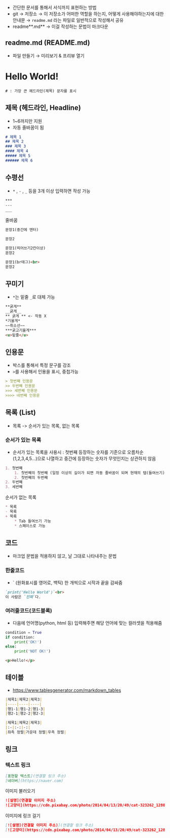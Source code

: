 - 간단한 문서를 통해서 서식까지 표현하는 방법
- git → 저장소 → 이 저장소가 어떠한 역할을 하는지, 어떻게 사용해야하는지에 대한 안내문 → `readme.md` 라는 파일로 일반적으로 작성해서 공유
- readme**.md** → 이걸 작성하는 문법이 마크다운

## readme.md (README.md)

- 파일 만들기 → 미리보기 & 프리뷰 열기


# Hello World!
`# : 가장 큰 헤드라인(제목) 문자를 표시`

## 제목 (헤드라인, Headline)

- 1~6까지만 지원
- 자동 줄바꿈이 됨
```markdown
# 제목 1
## 제목 2
### 제목 3
#### 제목 4
##### 제목 5
###### 제목 6
```

## 수평선

- `*` , `-` , `_` 등을 3개 이상 입력하면 작성 가능
```markdown
***
---
___
```

줄바꿈
```markdown
문장1(중간에 엔터)

문장2

문장1(띄어쓰기2칸이상)  
문장2

문장1(br태그)<br>
문장2
```

## 꾸미기

- `*`는 밑줄 `_`로 대체 가능
```markdown
**굵게**
__굵게__
** 굵게 ** <- 작동 X
*기울게*
~~취소선~~
***굵고기울게***
<u>밑줄</u>
```

## 인용문

- 박스를 통해서 특정 문구를 강조
- `>`를 사용해서 인용을 표시, 중첩가능

```markdown
> 첫번째 인용문
>> 두번째 인용문
>>> 세번째 인용문
>>>> 네번째 인용문
```

## 목록 (List)

- 목록 -> 순서가 있는 목록, 없는 목록

### 순서가 있는 목록

- 순서가 있는 목록을 사용시 : 첫번째 등장하는 숫자를 기준으로 오름차순(1,2,3,4,5...)으로 나열하고 중간에 등장하는 숫자가 무엇인지는 상관하지 않음

```markdown
1. 첫번째
    1. 첫번째의 첫번째 (일정 이상의 길이가 되면 자동 줄바꿈이 되며 현재의 탭(들여쓰기) 정도를 유지)
    2. 첫번째의 두번째
2. 두번째
3. 세번째
```
순서가 없는 목록
```markdown
* 목록
- 목록
+ 목록
    * Tab 들여쓰기 가능
    * 스페이스로 가능
```

## **코드**

- 마크업 문법을 적용하지 않고, 날 그대로 나타내주는 문법

### 한줄코드

- ` (원화표시를 영어로, 백틱) 한 개씩으로 시작과 끝을 감싸줌
```markdown
`print('Hello World')`<br>
이 사람은 `진짜`다.
```
### **여러줄코드(코드블록)**

- 다음에 언어명(python, html 등) 입력해주면 해당 언어에 맞는 컬러셋을 적용해줌

```python
condition = True
if condition:
    print('OK!')
else:
    print('NOT OK!')
```

```html
<p>Hello!</p>
```



## **테이블**

- https://www.tablesgenerator.com/markdown_tables


```markdown
|제목1|제목2|제목3|
|----|----|----|
|행1-1|행1-2|행1-3|
|행2-1|행2-2|행2-3|

|제목1|제목2|제목3|
|:-|:-:|-:|
|좌측 정렬|가운데 정렬|우측 정렬|
```

## **링크**

### **텍스트 링크**

```markdown
[표현할 텍스트](연결할 링크 주소)
[네이버](https://naver.com)
```

이미지 불러오기
```markdown
![설명](연결할 이미지 주소)
![고양이](https://cdn.pixabay.com/photo/2014/04/13/20/49/cat-323262_1280.jpg)
```
이미지에 링크 걸기
```markdown
[![설명](연결할 이미지 주소)](연결할 링크 주소)
[![고양이](https://cdn.pixabay.com/photo/2014/04/13/20/49/cat-323262_1280.jpg)](https://naver.com)
```